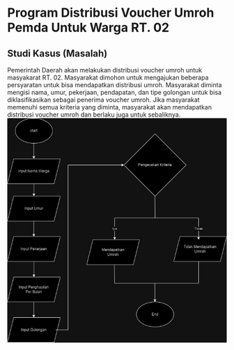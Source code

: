 # Program Distribusi Voucher Umroh Pemda Untuk Warga RT. 02

## Studi Kasus (Masalah)
Pemerintah Daerah akan melakukan distribusi voucher umroh untuk masyakarat RT. 02. Masyarakat dimohon untuk mengajukan beberapa persyaratan untuk bisa mendapatkan distribusi umroh. Masyarakat diminta mengisi nama, umur, pekerjaan, pendapatan, dan tipe golongan untuk bisa diklasifikasikan sebagai penerima voucher umroh. Jika masyarakat memenuhi semua kriteria yang diminta, masyarakat akan mendapatkan distribusi voucher umroh dan berlaku juga untuk sebaliknya.
 ![Flowchart](Tugas%201%20Algoritma%20.jpg) 
